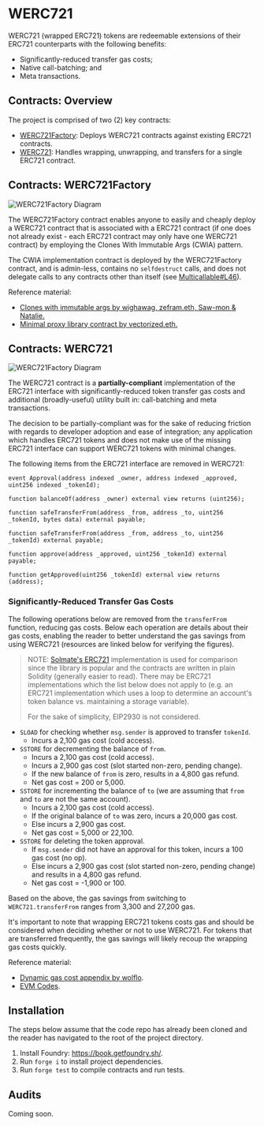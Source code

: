 # WERC721

WERC721 (wrapped ERC721) tokens are redeemable extensions of their ERC721 counterparts with the following benefits:
- Significantly-reduced transfer gas costs;
- Native call-batching; and
- Meta transactions.

## Contracts: Overview

The project is comprised of two (2) key contracts:
- [WERC721Factory](https://github.com/jpvge/WERC721/blob/master/src/WERC721Factory.sol): Deploys WERC721 contracts against existing ERC721 contracts.
- [WERC721](https://github.com/jpvge/WERC721/blob/master/src/WERC721.sol): Handles wrapping, unwrapping, and transfers for a single ERC721 contract.

## Contracts: WERC721Factory

![WERC721Factory Diagram](https://github.com/jpvge/WERC721/blob/master/readme/WERC721FactoryDiagram.png?raw=true)

The WERC721Factory contract enables anyone to easily and cheaply deploy a WERC721 contract that is associated with a ERC721 contract (if one does not already exist - each ERC721 contract may only have one WERC721 contract) by employing the Clones With Immutable Args (CWIA) pattern.

The CWIA implementation contract is deployed by the WERC721Factory contract, and is admin-less, contains no `selfdestruct` calls, and does not delegate calls to any contracts other than itself (see [Multicallable#L46](https://github.com/Vectorized/solady/blob/2cfa231273fea6872c7cb70acfa134d2199aa7ea/src/utils/Multicallable.sol#L46)).

Reference material:
- [Clones with immutable args by wighawag, zefram.eth, Saw-mon & Natalie.](https://github.com/Saw-mon-and-Natalie/clones-with-immutable-args)
- [Minimal proxy library contract by vectorized.eth.](https://github.com/Vectorized/solady/blob/main/src/utils/LibClone.sol)

## Contracts: WERC721

![WERC721Factory Diagram](https://github.com/jpvge/WERC721/blob/master/readme/WERC721Diagram.png?raw=true)

The WERC721 contract is a **partially-compliant** implementation of the ERC721 interface with significantly-reduced token transfer gas costs and additional (broadly-useful) utility built in: call-batching and meta transactions.

The decision to be partially-compliant was for the sake of reducing friction with regards to developer adoption and ease of integration; any application which handles ERC721 tokens and does not make use of the missing ERC721 interface can support WERC721 tokens with minimal changes.

The following items from the ERC721 interface are removed in WERC721:
```
event Approval(address indexed _owner, address indexed _approved, uint256 indexed _tokenId);

function balanceOf(address _owner) external view returns (uint256);

function safeTransferFrom(address _from, address _to, uint256 _tokenId, bytes data) external payable;

function safeTransferFrom(address _from, address _to, uint256 _tokenId) external payable;

function approve(address _approved, uint256 _tokenId) external payable;

function getApproved(uint256 _tokenId) external view returns (address);
```

### Significantly-Reduced Transfer Gas Costs

The following operations below are removed from the `transferFrom` function, reducing gas costs. Below each operation are details about their gas costs, enabling the reader to better understand the gas savings from using WERC721 (resources are linked below for verifying the figures).

> NOTE: [Solmate's ERC721](https://github.com/transmissions11/solmate/blob/main/src/tokens/ERC721.sol) implementation is used for comparison since the library is popular and the contracts are written in plain Solidity (generally easier to read). There may be ERC721 implementations which the list below does not apply to (e.g. an ERC721 implementation which uses a loop to determine an account's token balance vs. maintaining a storage variable).
>
> For the sake of simplicity, EIP2930 is not considered.

- `SLOAD` for checking whether `msg.sender` is approved to transfer `tokenId`.
    - Incurs a 2,100 gas cost (cold access).
- `SSTORE` for decrementing the balance of `from`.
    - Incurs a 2,100 gas cost (cold access).
    - Incurs a 2,900 gas cost (slot started non-zero, pending change).
    - If the new balance of `from` is zero, results in a 4,800 gas refund.
    - Net gas cost = 200 or 5,000.
- `SSTORE` for incrementing the balance of `to` (we are assuming that `from` and `to` are not the same account).
    - Incurs a 2,100 gas cost (cold access).
    - If the original balance of `to` was zero, incurs a 20,000 gas cost.
    - Else incurs a 2,900 gas cost.
    - Net gas cost = 5,000 or 22,100.
- `SSTORE` for deleting the token approval.
    - If `msg.sender` did not have an approval for this token, incurs a 100 gas cost (no op).
    - Else incurs a 2,900 gas cost (slot started non-zero, pending change) and results in a 4,800 gas refund.
    - Net gas cost = -1,900 or 100.

Based on the above, the gas savings from switching to `WERC721.transferFrom` ranges from 3,300 and 27,200 gas.

It's important to note that wrapping ERC721 tokens costs gas and should be considered when deciding whether or not to use WERC721. For tokens that are transferred frequently, the gas savings will likely recoup the wrapping gas costs quickly.

Reference material:
- [Dynamic gas cost appendix by wolflo](https://github.com/wolflo/evm-opcodes/blob/main/gas.md).
- [EVM Codes](https://www.evm.codes/?fork=shanghai).

## Installation

The steps below assume that the code repo has already been cloned and the reader has navigated to the root of the project directory.

1. Install Foundry: https://book.getfoundry.sh/.
2. Run `forge i` to install project dependencies.
3. Run `forge test` to compile contracts and run tests.

## Audits

Coming soon.
